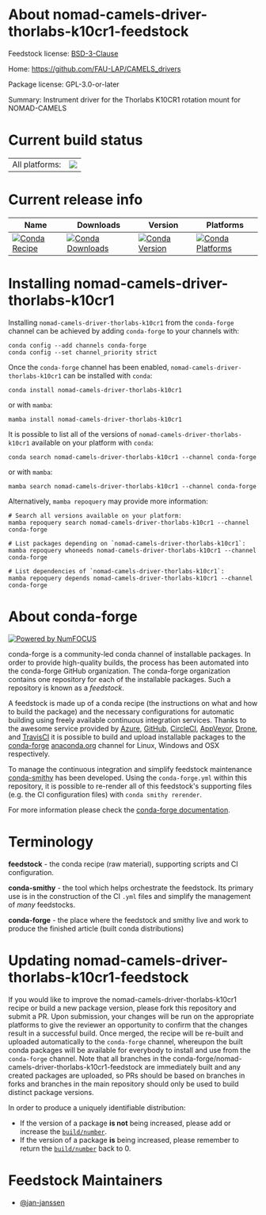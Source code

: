 About nomad-camels-driver-thorlabs-k10cr1-feedstock
===================================================

Feedstock license: [BSD-3-Clause](https://github.com/conda-forge/nomad-camels-driver-thorlabs-k10cr1-feedstock/blob/main/LICENSE.txt)

Home: https://github.com/FAU-LAP/CAMELS_drivers

Package license: GPL-3.0-or-later

Summary: Instrument driver for the Thorlabs K10CR1 rotation mount for NOMAD-CAMELS

Current build status
====================


<table><tr><td>All platforms:</td>
    <td>
      <a href="https://dev.azure.com/conda-forge/feedstock-builds/_build/latest?definitionId=20837&branchName=main">
        <img src="https://dev.azure.com/conda-forge/feedstock-builds/_apis/build/status/nomad-camels-driver-thorlabs-k10cr1-feedstock?branchName=main">
      </a>
    </td>
  </tr>
</table>

Current release info
====================

| Name | Downloads | Version | Platforms |
| --- | --- | --- | --- |
| [![Conda Recipe](https://img.shields.io/badge/recipe-nomad--camels--driver--thorlabs--k10cr1-green.svg)](https://anaconda.org/conda-forge/nomad-camels-driver-thorlabs-k10cr1) | [![Conda Downloads](https://img.shields.io/conda/dn/conda-forge/nomad-camels-driver-thorlabs-k10cr1.svg)](https://anaconda.org/conda-forge/nomad-camels-driver-thorlabs-k10cr1) | [![Conda Version](https://img.shields.io/conda/vn/conda-forge/nomad-camels-driver-thorlabs-k10cr1.svg)](https://anaconda.org/conda-forge/nomad-camels-driver-thorlabs-k10cr1) | [![Conda Platforms](https://img.shields.io/conda/pn/conda-forge/nomad-camels-driver-thorlabs-k10cr1.svg)](https://anaconda.org/conda-forge/nomad-camels-driver-thorlabs-k10cr1) |

Installing nomad-camels-driver-thorlabs-k10cr1
==============================================

Installing `nomad-camels-driver-thorlabs-k10cr1` from the `conda-forge` channel can be achieved by adding `conda-forge` to your channels with:

```
conda config --add channels conda-forge
conda config --set channel_priority strict
```

Once the `conda-forge` channel has been enabled, `nomad-camels-driver-thorlabs-k10cr1` can be installed with `conda`:

```
conda install nomad-camels-driver-thorlabs-k10cr1
```

or with `mamba`:

```
mamba install nomad-camels-driver-thorlabs-k10cr1
```

It is possible to list all of the versions of `nomad-camels-driver-thorlabs-k10cr1` available on your platform with `conda`:

```
conda search nomad-camels-driver-thorlabs-k10cr1 --channel conda-forge
```

or with `mamba`:

```
mamba search nomad-camels-driver-thorlabs-k10cr1 --channel conda-forge
```

Alternatively, `mamba repoquery` may provide more information:

```
# Search all versions available on your platform:
mamba repoquery search nomad-camels-driver-thorlabs-k10cr1 --channel conda-forge

# List packages depending on `nomad-camels-driver-thorlabs-k10cr1`:
mamba repoquery whoneeds nomad-camels-driver-thorlabs-k10cr1 --channel conda-forge

# List dependencies of `nomad-camels-driver-thorlabs-k10cr1`:
mamba repoquery depends nomad-camels-driver-thorlabs-k10cr1 --channel conda-forge
```


About conda-forge
=================

[![Powered by
NumFOCUS](https://img.shields.io/badge/powered%20by-NumFOCUS-orange.svg?style=flat&colorA=E1523D&colorB=007D8A)](https://numfocus.org)

conda-forge is a community-led conda channel of installable packages.
In order to provide high-quality builds, the process has been automated into the
conda-forge GitHub organization. The conda-forge organization contains one repository
for each of the installable packages. Such a repository is known as a *feedstock*.

A feedstock is made up of a conda recipe (the instructions on what and how to build
the package) and the necessary configurations for automatic building using freely
available continuous integration services. Thanks to the awesome service provided by
[Azure](https://azure.microsoft.com/en-us/services/devops/), [GitHub](https://github.com/),
[CircleCI](https://circleci.com/), [AppVeyor](https://www.appveyor.com/),
[Drone](https://cloud.drone.io/welcome), and [TravisCI](https://travis-ci.com/)
it is possible to build and upload installable packages to the
[conda-forge](https://anaconda.org/conda-forge) [anaconda.org](https://anaconda.org/)
channel for Linux, Windows and OSX respectively.

To manage the continuous integration and simplify feedstock maintenance
[conda-smithy](https://github.com/conda-forge/conda-smithy) has been developed.
Using the ``conda-forge.yml`` within this repository, it is possible to re-render all of
this feedstock's supporting files (e.g. the CI configuration files) with ``conda smithy rerender``.

For more information please check the [conda-forge documentation](https://conda-forge.org/docs/).

Terminology
===========

**feedstock** - the conda recipe (raw material), supporting scripts and CI configuration.

**conda-smithy** - the tool which helps orchestrate the feedstock.
                   Its primary use is in the construction of the CI ``.yml`` files
                   and simplify the management of *many* feedstocks.

**conda-forge** - the place where the feedstock and smithy live and work to
                  produce the finished article (built conda distributions)


Updating nomad-camels-driver-thorlabs-k10cr1-feedstock
======================================================

If you would like to improve the nomad-camels-driver-thorlabs-k10cr1 recipe or build a new
package version, please fork this repository and submit a PR. Upon submission,
your changes will be run on the appropriate platforms to give the reviewer an
opportunity to confirm that the changes result in a successful build. Once
merged, the recipe will be re-built and uploaded automatically to the
`conda-forge` channel, whereupon the built conda packages will be available for
everybody to install and use from the `conda-forge` channel.
Note that all branches in the conda-forge/nomad-camels-driver-thorlabs-k10cr1-feedstock are
immediately built and any created packages are uploaded, so PRs should be based
on branches in forks and branches in the main repository should only be used to
build distinct package versions.

In order to produce a uniquely identifiable distribution:
 * If the version of a package **is not** being increased, please add or increase
   the [``build/number``](https://docs.conda.io/projects/conda-build/en/latest/resources/define-metadata.html#build-number-and-string).
 * If the version of a package **is** being increased, please remember to return
   the [``build/number``](https://docs.conda.io/projects/conda-build/en/latest/resources/define-metadata.html#build-number-and-string)
   back to 0.

Feedstock Maintainers
=====================

* [@jan-janssen](https://github.com/jan-janssen/)

